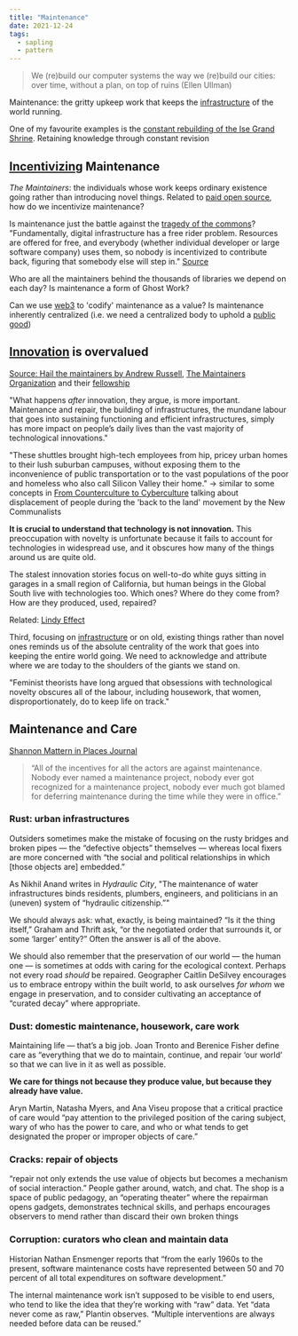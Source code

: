 ```yaml
---
title: "Maintenance"
date: 2021-12-24
tags:
  - sapling
  - pattern
---
```


> We (re)build our computer systems the way we (re)build our cities: over time, without a plan, on top of ruins (Ellen Ullman)

Maintenance: the gritty upkeep work that keeps the [infrastructure](thoughts/infrastructure.md) of the world running.

One of my favourite examples is the [constant rebuilding of the Ise Grand Shrine](https://en.wikipedia.org/wiki/Ise_Grand_Shrine). Retaining knowledge through constant revision

## [Incentivizing](thoughts/incentives.md) Maintenance

_The Maintainers_: the individuals whose work keeps ordinary existence going rather than introducing novel things. Related to [paid open source](posts/paid-open-source.md), how do we incentivize maintenance?

Is maintenance just the battle against the [tragedy of the commons](thoughts/tragedy%20of%20the%20commons.md)? "Fundamentally, digital infrastructure has a free rider problem. Resources are offered for free, and everybody (whether individual developer or large software company) uses them, so nobody is incentivized to contribute back, figuring that somebody else will step in." [Source](https://techcrunch.com/2018/06/23/open-source-sustainability)

Who are all the maintainers behind the thousands of libraries we depend on each day? Is maintenance a form of Ghost Work?

Can we use [web3](thoughts/web3.md) to 'codify' maintenance as a value? Is maintenance inherently centralized (i.e. we need a centralized body to uphold a [public good](thoughts/public%20goods.md))

## [Innovation](thoughts/innovation.md) is overvalued

[Source: Hail the maintainers by Andrew Russell](https://aeon.co/essays/innovation-is-overvalued-maintenance-often-matters-more), [The Maintainers Organization](https://themaintainers.org/) and their [fellowship](https://themaintainers.org/summer-fellow)

"What happens _after_ innovation, they argue, is more important. Maintenance and repair, the building of infrastructures, the mundane labour that goes into sustaining functioning and efficient infrastructures, simply has more impact on people’s daily lives than the vast majority of technological innovations."

"These shuttles brought high-tech employees from hip, pricey urban homes to their lush suburban campuses, without exposing them to the inconvenience of public transportation or to the vast populations of the poor and homeless who also call Silicon Valley their home." -> similar to some concepts in [From Counterculture to Cyberculture](thoughts/From%20Counterculture%20to%20Cyberculture.md) talking about displacement of people during the 'back to the land' movement by the New Communalists

**It is crucial to understand that technology is not innovation.** This preoccupation with novelty is unfortunate because it fails to account for technologies in widespread use, and it obscures how many of the things around us are quite old.

The stalest innovation stories focus on well-to-do white guys sitting in garages in a small region of California, but human beings in the Global South live with technologies too. Which ones? Where do they come from? How are they produced, used, repaired?

Related: [Lindy Effect](thoughts/Lindy%20effect.md)

Third, focusing on [infrastructure](thoughts/infrastructure.md) or on old, existing things rather than novel ones reminds us of the absolute centrality of the work that goes into keeping the entire world going. We need to acknowledge and attribute where we are today to the shoulders of the giants we stand on.

"Feminist theorists have long argued that obsessions with technological novelty obscures all of the labour, including housework, that women, disproportionately, do to keep life on track."

## Maintenance and Care

[Shannon Mattern in Places Journal](https://placesjournal.org/article/maintenance-and-care)

> “All of the incentives for all the actors are against maintenance. Nobody ever named a maintenance project, nobody ever got recognized for a maintenance project, nobody ever much got blamed for deferring maintenance during the time while they were in office.”

### Rust: urban infrastructures

Outsiders sometimes make the mistake of focusing on the rusty bridges and broken pipes — the “defective objects” themselves — whereas local fixers are more concerned with “the social and political relationships in which [those objects are] embedded.”

As Nikhil Anand writes in _Hydraulic City_, "The maintenance of water infrastructures binds residents, plumbers, engineers, and politicians in an (uneven) system of “hydraulic citizenship.”"

We should always ask: what, exactly, is being maintained? “Is it the thing itself,” Graham and Thrift ask, “or the negotiated order that surrounds it, or some ‘larger’ entity?” Often the answer is all of the above.

We should also remember that the preservation of our world — the human one — is sometimes at odds with caring for the ecological context. Perhaps not every road _should_ be repaired. Geographer Caitlin DeSilvey encourages us to embrace entropy within the built world, to ask ourselves _for whom_ we engage in preservation, and to consider cultivating an acceptance of “curated decay” where appropriate.

### Dust: domestic maintenance, housework, care work

Maintaining life — that’s a big job. Joan Tronto and Berenice Fisher define care as “everything that we do to maintain, continue, and repair ‘our world’ so that we can live in it as well as possible.

**We care for things not because they produce value, but because they already have value.**

Aryn Martin, Natasha Myers, and Ana Viseu propose that a critical practice of care would “pay attention to the privileged position of the caring subject, wary of who has the power to care, and who or what tends to get designated the proper or improper objects of care.”

### Cracks: repair of objects

“repair not only extends the use value of objects but becomes a mechanism of social interaction.” People gather around, watch, and chat. The shop is a space of public pedagogy, an “operating theater” where the repairman opens gadgets, demonstrates technical skills, and perhaps encourages observers to mend rather than discard their own broken things

### Corruption: curators who clean and maintain data

Historian Nathan Ensmenger reports that “from the early 1960s to the present, software maintenance costs have represented between 50 and 70 percent of all total expenditures on software development.”

The internal maintenance work isn’t supposed to be visible to end users, who tend to like the idea that they’re working with “raw” data. Yet “data never come as raw,” Plantin observes. “Multiple interventions are always needed before data can be reused.”

